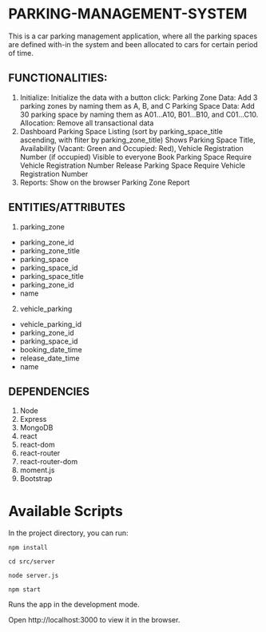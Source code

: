 # PARKING-MANAGEMENT-SYSTEM

This is a car parking management application, where all the parking spaces are defined with-in the system and been allocated to cars for certain period of time.

## FUNCTIONALITIES:
1. Initialize:
Initialize the data with a button click: 
Parking Zone Data: Add 3 parking zones by naming them as A, B, and C
Parking Space Data: Add 30 parking space by naming them as A01...A10, B01...B10, and C01...C10.
Allocation: Remove all transactional data
2. Dashboard
Parking Space Listing (sort by parking_space_title ascending, with fliter by parking_zone_title)
Shows Parking Space Title, Availability (Vacant: Green and Occupied: Red), Vehicle Registration Number (if occupied)
Visible to everyone
Book Parking Space 
Require Vehicle Registration Number
Release Parking Space 
Require Vehicle Registration Number
3. Reports: 
Show on the browser
Parking Zone Report

## ENTITIES/ATTRIBUTES

1. parking_zone
  * parking_zone_id
  * parking_zone_title
  * parking_space
  * parking_space_id
  * parking_space_title
  * parking_zone_id
  * name
  
2. vehicle_parking
  * vehicle_parking_id
  * parking_zone_id
  * parking_space_id
  * booking_date_time
  * release_date_time
  * name

## DEPENDENCIES

1. Node
2. Express
3. MongoDB
4. react
5. react-dom
6. react-router
7. react-router-dom
8. moment.js
9. Bootstrap

# Available Scripts

In the project directory, you can run:

`npm install`

`cd src/server`

`node server.js`

`npm start`


Runs the app in the development mode.

Open http://localhost:3000 to view it in the browser.
